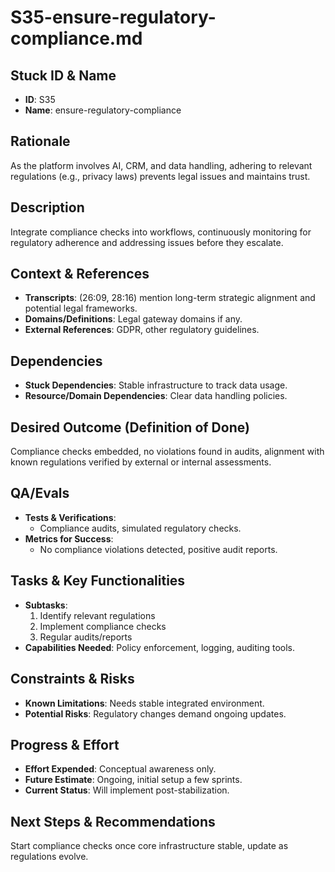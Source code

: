 # S35-ensure-regulatory-compliance.md

## Stuck ID & Name

- **ID**: S35
- **Name**: ensure-regulatory-compliance

## Rationale

As the platform involves AI, CRM, and data handling, adhering to relevant
regulations (e.g., privacy laws) prevents legal issues and maintains trust.

## Description

Integrate compliance checks into workflows, continuously monitoring for
regulatory adherence and addressing issues before they escalate.

## Context & References

- **Transcripts**: (26:09, 28:16) mention long-term strategic alignment and
  potential legal frameworks.
- **Domains/Definitions**: Legal gateway domains if any.
- **External References**: GDPR, other regulatory guidelines.

## Dependencies

- **Stuck Dependencies**: Stable infrastructure to track data usage.
- **Resource/Domain Dependencies**: Clear data handling policies.

## Desired Outcome (Definition of Done)

Compliance checks embedded, no violations found in audits, alignment with known
regulations verified by external or internal assessments.

## QA/Evals

- **Tests & Verifications**:
  - Compliance audits, simulated regulatory checks.
- **Metrics for Success**:
  - No compliance violations detected, positive audit reports.

## Tasks & Key Functionalities

- **Subtasks**:
  1. Identify relevant regulations
  2. Implement compliance checks
  3. Regular audits/reports
- **Capabilities Needed**: Policy enforcement, logging, auditing tools.

## Constraints & Risks

- **Known Limitations**: Needs stable integrated environment.
- **Potential Risks**: Regulatory changes demand ongoing updates.

## Progress & Effort

- **Effort Expended**: Conceptual awareness only.
- **Future Estimate**: Ongoing, initial setup a few sprints.
- **Current Status**: Will implement post-stabilization.

## Next Steps & Recommendations

Start compliance checks once core infrastructure stable, update as regulations
evolve.
